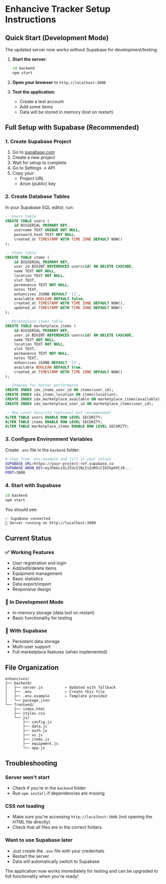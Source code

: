 # Enhancive Tracker Setup Instructions

## Quick Start (Development Mode)

The updated server now works without Supabase for development/testing:

1. **Start the server**:
   ```bash
   cd backend
   npm start
   ```

2. **Open your browser** to `http://localhost:3000`

3. **Test the application**:
   - Create a test account
   - Add some items
   - Data will be stored in memory (lost on restart)

## Full Setup with Supabase (Recommended)

### 1. Create Supabase Project

1. Go to [supabase.com](https://supabase.com)
2. Create a new project
3. Wait for setup to complete
4. Go to Settings → API
5. Copy your:
   - Project URL
   - Anon (public) key

### 2. Create Database Tables

In your Supabase SQL editor, run:

```sql
-- Users table
CREATE TABLE users (
    id BIGSERIAL PRIMARY KEY,
    username TEXT UNIQUE NOT NULL,
    password_hash TEXT NOT NULL,
    created_at TIMESTAMP WITH TIME ZONE DEFAULT NOW()
);

-- Items table
CREATE TABLE items (
    id BIGSERIAL PRIMARY KEY,
    user_id BIGINT REFERENCES users(id) ON DELETE CASCADE,
    name TEXT NOT NULL,
    location TEXT NOT NULL,
    slot TEXT,
    permanence TEXT NOT NULL,
    notes TEXT,
    enhancives JSONB DEFAULT '[]',
    available BOOLEAN DEFAULT false,
    created_at TIMESTAMP WITH TIME ZONE DEFAULT NOW(),
    updated_at TIMESTAMP WITH TIME ZONE DEFAULT NOW()
);

-- Marketplace items table
CREATE TABLE marketplace_items (
    id BIGSERIAL PRIMARY KEY,
    user_id BIGINT REFERENCES users(id) ON DELETE CASCADE,
    name TEXT NOT NULL,
    location TEXT NOT NULL,
    slot TEXT,
    permanence TEXT NOT NULL,
    notes TEXT,
    enhancives JSONB DEFAULT '[]',
    available BOOLEAN DEFAULT true,
    created_at TIMESTAMP WITH TIME ZONE DEFAULT NOW()
);

-- Indexes for better performance
CREATE INDEX idx_items_user_id ON items(user_id);
CREATE INDEX idx_items_location ON items(location);
CREATE INDEX idx_marketplace_available ON marketplace_items(available);
CREATE INDEX idx_marketplace_user_id ON marketplace_items(user_id);

-- Row Level Security (optional but recommended)
ALTER TABLE users ENABLE ROW LEVEL SECURITY;
ALTER TABLE items ENABLE ROW LEVEL SECURITY;
ALTER TABLE marketplace_items ENABLE ROW LEVEL SECURITY;
```

### 3. Configure Environment Variables

Create `.env` file in the `backend` folder:

```bash
# Copy from .env.example and fill in your values
SUPABASE_URL=https://your-project-ref.supabase.co
SUPABASE_ANON_KEY=eyJhbGciOiJIUzI1NiIsInR5cCI6IkpXVCJ9...
PORT=3000
```

### 4. Start with Supabase

```bash
cd backend
npm start
```

You should see:
```
✅ Supabase connected
🚀 Server running on http://localhost:3000
```

## Current Status

### ✅ Working Features
- User registration and login
- Add/edit/delete items
- Equipment management
- Basic statistics
- Data export/import
- Responsive design

### 🚧 In Development Mode
- In-memory storage (data lost on restart)
- Basic functionality for testing

### 🔄 With Supabase
- Persistent data storage
- Multi-user support
- Full marketplace features (when implemented)

## File Organization

```
enhancives/
├── backend/
│   ├── server.js          ← Updated with fallback
│   ├── .env               ← Create this file
│   ├── .env.example       ← Template provided
│   └── package.json
└── frontend/
    ├── index.html
    ├── styles.css
    └── js/
        ├── config.js
        ├── data.js
        ├── auth.js
        ├── ui.js
        ├── items.js
        ├── equipment.js
        └── app.js
```

## Troubleshooting

### Server won't start
- Check if you're in the `backend` folder
- Run `npm install` if dependencies are missing

### CSS not loading
- Make sure you're accessing `http://localhost:3000` (not opening the HTML file directly)
- Check that all files are in the correct folders

### Want to use Supabase later
- Just create the `.env` file with your credentials
- Restart the server
- Data will automatically switch to Supabase

The application now works immediately for testing and can be upgraded to full functionality when you're ready!